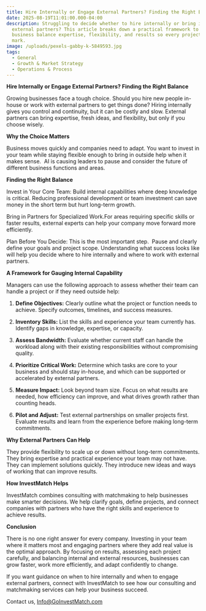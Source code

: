 ```yaml
---
title: Hire Internally or Engage External Partners? Finding the Right Balance
date: 2025-08-19T11:01:00.000-04:00
description: Struggling to decide whether to hire internally or bring in
  external partners? This article breaks down a practical framework to help your
  business balance expertise, flexibility, and results so every project hits its
  mark.
image: /uploads/pexels-gabby-k-5849593.jpg
tags:
  - General
  - Growth & Market Strategy
  - Operations & Process
---
```


**Hire Internally or Engage External Partners? Finding the Right Balance**

Growing businesses face a tough choice. Should you hire new people in-house or work with external partners to get things done? Hiring internally gives you control and continuity, but it can be costly and slow. External partners can bring expertise, fresh ideas, and flexibility, but only if you choose wisely.

**Why the Choice Matters**

Business moves quickly and companies need to adapt. You want to invest in your team while staying flexible enough to bring in outside help when it makes sense.  AI is causing leaders to pause and consider the future of different business functions and areas.  

**Finding the Right Balance**

Invest in Your Core Team: Build internal capabilities where deep knowledge is critical. Reducing professional development or team investment can save money in the short term but hurt long-term growth.

Bring in Partners for Specialized Work.For areas requiring specific skills or faster results, external experts can help your company move forward more efficiently.

Plan Before You Decide: This is the most important step.  Pause and clearly define your goals and project scope. Understanding what success looks like will help you decide where to hire internally and where to work with external partners.  

**A Framework for Gauging Internal Capability**

Managers can use the following approach to assess whether their team can handle a project or if they need outside help:

1. **Define Objectives:** Clearly outline what the project or function needs to achieve. Specify outcomes, timelines, and success measures.

2. **Inventory Skills:** List the skills and experience your team currently has. Identify gaps in knowledge, expertise, or capacity.

3. **Assess Bandwidth:** Evaluate whether current staff can handle the workload along with their existing responsibilities without compromising quality.

4. **Prioritize Critical Work:** Determine which tasks are core to your business and should stay in-house, and which can be supported or accelerated by external partners.

5. **Measure Impact:** Look beyond team size. Focus on what results are needed, how efficiency can improve, and what drives growth rather than counting heads.

6. **Pilot and Adjust:** Test external partnerships on smaller projects first. Evaluate results and learn from the experience before making long-term commitments.

**Why External Partners Can Help**

They provide flexibility to scale up or down without long-term commitments.
They bring expertise and practical experience your team may not have.
They can implement solutions quickly.
They introduce new ideas and ways of working that can improve results.

**How InvestMatch Helps**

InvestMatch combines consulting with matchmaking to help businesses make smarter decisions. We help clarify goals, define projects, and connect companies with partners who have the right skills and experience to achieve results.

**Conclusion**

There is no one right answer for every company. Investing in your team where it matters most and engaging partners where they add real value is the optimal approach. By focusing on results, assessing each project carefully, and balancing internal and external resources, businesses can grow faster, work more efficiently, and adapt confidently to change.

If you want guidance on when to hire internally and when to engage external partners, connect with InvestMatch to see how our consulting and matchmaking services can help your business succeed.

Contact us, [Info@GoInvestMatch.com](Info@GoInvestMatch.com)
